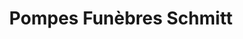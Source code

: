 ---
title: "Pompes Funèbres Schmitt"
url: /ottmarsheim/pompes-funebres-schmitt/
shop: directeurs de funérailles
---